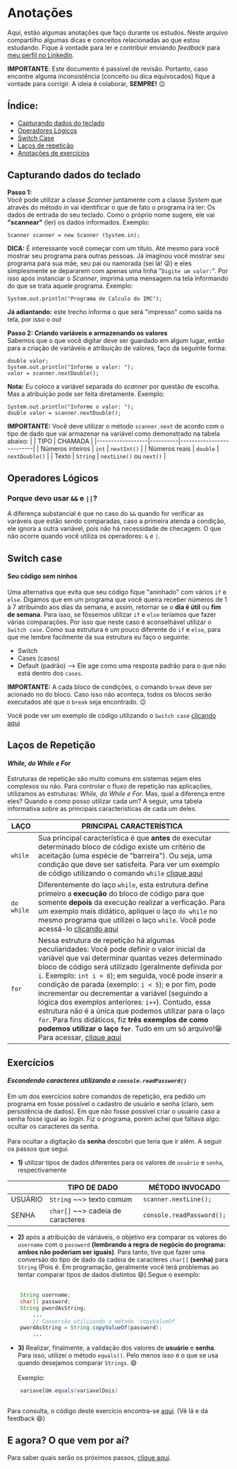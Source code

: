 # Anotações

Aqui, estão algumas anotações que faço durante os estudos. Neste arquivo compartilho algumas dicas e conceitos relacionadas ao que estou estudando. Fique à vontade para ler e contribuir enviando *feedback* para [meu perfil no LinkedIn](https://www.linkedin.com/in/di%C3%B3genes-chagas-604386bb/).


**IMPORTANTE**: Este documento é passível de revisão. Portanto, caso encontre alguma inconsistência (conceito ou dica equivocados) fique à vontade para corrigir. A ideia é colaborar, **SEMPRE!** 😉

## Índice:

- [Capturando dados do teclado](#capturando-dados-do-teclado)
- [Operadores Lógicos](#operadores-lógicos)
- [Switch Case](#switch-case)
- [Laços de repetição](#laços-de-repetição)
- [Anotações de exercícios](#exercícios)
## Capturando dados do teclado

**Passo 1:**
<br>
Você pode utilizar a  classe *Scanner* juntamente com a classe *System* que através do método *in* vai identificar o que de fato o programa irá ler: Os dados de entrada do seu teclado. Como o próprio nome sugere, ele vai **"scannear"** (ler) os dados informados. Exemplo:

`Scanner scanner = new Scanner (System.in);`

**DICA:** É interessante você começar com um título. Até mesmo para você mostrar seu programa para outras pessoas. Já imaginou você mostrar seu programa para sua mãe, seu pai ou namorada (sei lá! 😜) e eles simplesmente se depararem com apenas uma linha "`Digite um valor:`". Por isso após instanciar o *Scanner*, imprima uma mensagem na tela informando do que se trata aquele programa. Exemplo:

`System.out.println("Programa de Calculo do IMC");`

**Já adiantando:** este trecho informa o que será "impresso" como saída na tela, por isso o *out*

**Passo 2: Criando variáveis e armazenando os valores**
<br>
Sabemos que o que você digitar deve ser guardado em algum lugar, então para a criação de variáveis e atribuição de valores, faço da seguinte forma:

`double valor;` <br>
`System.out.println("Informe o valor: ");` <br>
`valor = scanner.nextDouble();`

**Nota:** Eu coloco a variável separada do *scanner* por questão de escolha. Mas a atribuição pode ser feita diretamente. Exemplo: 

`System.out.println("Informe o valor: ");` <br>
`double valor = scanner.nextDouble();`

**IMPORTANTE:** Você deve utilizar o método `scanner.next` de acordo com o tipo de dado que vai armazenar na variável como demonstrado na tabela abaixo:
|                  | TIPO     | CHAMADA                  |
|------------------|----------|--------------------------|
| Números inteiros | `int`    | `nextInt()`              |
| Números reais    | `double` | `nextDouble()`           |
| Texto            | `String` | `nextLine()` ou `next()` |

## Operadores Lógicos
### Porque devo usar `&&` e `||`? 
A diferença substancial é que no caso do `&&` quando for verificar as varáveis que estão sendo comparadas, caso a primeira atenda a condição, ele ignora a outra variável, pois não há necessidade de checagem. O que não ocorre quando você utiliza os operadores: `&` e `|`.

## Switch case
#### Seu código sem ninhos

Uma alternativa que evita que seu código fique "aninhado" com vários `if` e `else`. Digamos que em um programa que você queira receber números de 1 à 7 atribuindo aos dias da semana, e assim, retornar se o **dia é útil** ou **fim de semana**. Para isso, se fôssemos utilizar `if` e `else` teríamos que fazer várias comparações. Por isso que neste caso é aconselhável utilizar o `Switch case`. Como sua estrutura é um pouco diferente do `if` e `else`, para que me lembre facilmente da sua estrutura eu faço o seguinte:

- Switch <br>
- Cases (casos) <br>
- Default (padrão) --> Ele age como uma resposta padrão para o que não está dentro dos `cases`. 

**IMPORTANTE:** A cada bloco de condições, o comando `break` deve ser acionado no do bloco. Caso isso não aconteça, todos os blocos serão executados até que o `break` seja encontrado.  😉

Você pode ver um exemplo de código utilizando o `Switch case` [clicando aqui](https://github.com/DioChagas/cursoJava/blob/master/teste/src/main/java/br/com/teste/AulaSwitchCase.java)

## Laços de Repetição 
#### *While, do While e For*

Estruturas de repetição são muito comuns em sistemas sejam eles complexos ou não. Para controlar o fluxo de repetição nas aplicações, utilizamos as estruturas: *While, do While e For*. Mas, qual a diferença entre eles? Quando e como posso utilizar cada um? A seguir, uma tabela informativa sobre as principais características de cada um deles. 


| LAÇO       | PRINCIPAL CARACTERÍSTICA                                                                                                                                                                                                                                                                                                                                                                                                                                                                                                                                                                                                                                                                                                                       |
|------------|------------------------------------------------------------------------------------------------------------------------------------------------------------------------------------------------------------------------------------------------------------------------------------------------------------------------------------------------------------------------------------------------------------------------------------------------------------------------------------------------------------------------------------------------------------------------------------------------------------------------------------------------------------------------------------------------------------------------------------------------|
| `while`    | Sua principal característica é que **antes** de executar determinado bloco de  código existe um critério de aceitação (uma espécie de "barreira"). Ou seja, uma condição que deve ser satisfeita. Para ver um exemplo de código utilizando o comando `while` [clique aqui](https://github.com/DioChagas/cursoJava/blob/master/teste/src/main/java/br/com/teste/AulaWhile.java)                                                                                                                                                                                                                                                                                                                                                                 |
| `do while` | Diferentemente do laço `while`, esta estrutura define primeiro a **execução** do bloco de código para que somente **depois** da execução realizar a verficação. Para um exemplo mais didático, apliquei o laço `do while` no mesmo programa que utilizei o laço `while`. Você pode acessá-lo [clicando aqui](https://github.com/DioChagas/cursoJava/blob/master/teste/src/main/java/br/com/teste/AulaDoWhile.java)                                                                                                                                                                                                                                                                                                                             |
| `for`      | Nessa estrutura de repetição há algumas peculiaridades: Você pode definir o valor inicial da variável que vai determinar quantas vezes determinado bloco de código será utilizado (geralmente definida por `i`. Exemplo: `int i = 0`); em seguida, você pode inserir a condição de parada (exemplo: `i < 5`); e por fim, pode incrementar ou decrementar a variável (seguindo a lógica dos exemplos anteriores: `i++`). Contudo, essa estrutura não é a única que podemos utilizar para o laço `for`. Para fins didáticos, fiz **três exemplos de como podemos utilizar o laço `for`**. Tudo em um só arquivo!😁 Para acessar, [clique aqui](https://github.com/DioChagas/cursoJava/blob/master/teste/src/main/java/br/com/teste/AulaFor.java) |

## Exercícios 
#### *Escondendo caracteres utilizando o `console.readPassword()`*
Em um dos exercícios sobre comandos de repetição, era pedido um programa em fosse possível o cadastro de usuário e senha (claro, sem persistência de dados). Em que não fosse possível criar o usuário caso a senha fosse igual ao *login*. Fiz o programa, porém achei que faltava algo: ocultar os caracteres da senha. 
<br><br>
Para ocultar a digitação da **senha** descobri que teria que ir além. A seguir os passos que segui.

- **1)** utilizar tipos de dados diferentes para os valores de `usuário` e `senha`, respectivamente

|         | TIPO DE DADO                      | MÉTODO INVOCADO           |
|---------|-----------------------------------|---------------------------|
| USUÁRIO | `String` ~~> texto comum          | `scanner.nextLine();`     |
| SENHA   | `char[]` ~~> cadeia de caracteres | `console.readPassword();` |


- **2)** após a atribuição de váriáveis, o objetivo era comparar os valores do `username` com o `password` **(lembrando a regra de negócio do programa: ambos não poderiam ser iguais)**. Para tanto, tive que fazer uma conversão do tipo de dado da cadeia de caracteres `char[]` **(senha)** para `String` (Pois é. Em programação, geralmente você terá problemas ao tentar comparar tipos de dados distintos 😄).Segue o exemplo:
<br><br>
```java
    String username;
    char[] password;
    String pwordAsString;
        ...
        // Conversão utilizando o método 'copyValueOf'
    pwordAsString = String.copyValueOf(password);
        ...
```

- **3)** Realizar, finalmente, a validação dos valores de **usuário** e **senha**. Para isso, utilizei o método `equals()`. Pelo menos isso é o que se usa quando desejamos comparar `Strings`. 😄
<br><br>
Exemplo:

```java
    variavelUm.equals(variavelDois)
    
```
Para consulta, o código deste exercício encontra-se [aqui](https://github.com/DioChagas/cursoJava/blob/master/teste/src/main/java/br/com/teste/QuestoesPt3.java). (Vê lá e dá feedback 😄)
<br>

## E agora? O que vem por aí?
Para saber quais serão os próximos passos, [clique aqui](https://github.com/DioChagas/cursoJava/blob/master/README.md#primeiros-passos).
